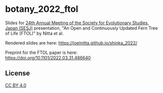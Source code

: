# botany_2022_ftol

Slides for [24th Annual Meeting of the Society for Evolutionary Studies, Japan (SESJ)](http://www.saitou-naruya-laboratory.org/meetings/SESJ_2022_Numazu_english.html) presentation, "An Open and Continuously Updated Fern Tree of Life (FTOL)" by Nitta et al.

Rendered slides are here: https://joelnitta.github.io/shinka_2022/

Preprint for the FTOL paper is here: https://doi.org/10.1101/2022.03.31.486640

## License

[CC BY 4.0](https://creativecommons.org/licenses/by/4.0/)
